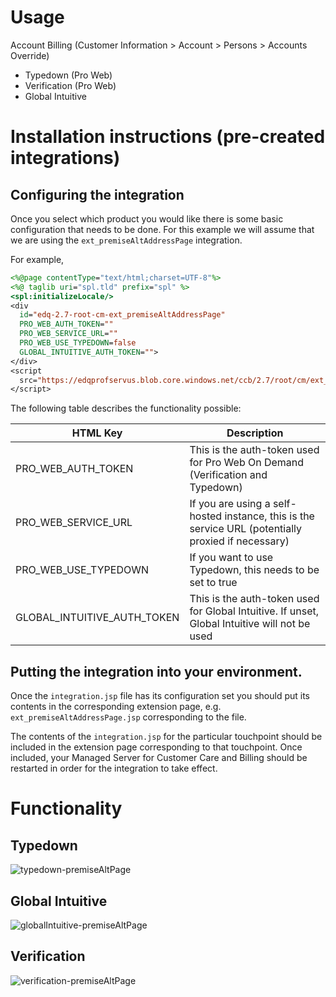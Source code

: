 # Usage

Account Billing (Customer Information > Account > Persons > Accounts Override)
- Typedown (Pro Web)
- Verification (Pro Web)
- Global Intuitive

# Installation instructions (pre-created integrations)

## Configuring the integration
Once you select which product you would like there is some basic configuration that needs to be
done. For this example we will assume that we are using the `ext_premiseAltAddressPage` integration.

For example, 

```jsp
<%@page contentType="text/html;charset=UTF-8"%>
<%@ taglib uri="spl.tld" prefix="spl" %>
<spl:initializeLocale/>
<div
  id="edq-2.7-root-cm-ext_premiseAltAddressPage"
  PRO_WEB_AUTH_TOKEN=""
  PRO_WEB_SERVICE_URL=""
  PRO_WEB_USE_TYPEDOWN=false
  GLOBAL_INTUITIVE_AUTH_TOKEN="">
</div>
<script
  src="https://edqprofservus.blob.core.windows.net/ccb/2.7/root/cm/ext_premiseAltAddressPage/integration.js">
</script>
```

The following table describes the functionality possible:

| HTML Key                    | Description  |
|---------------------------- | ------------ |
| PRO_WEB_AUTH_TOKEN          | This is the auth-token used for Pro Web On Demand (Verification and Typedown) |
| PRO_WEB_SERVICE_URL         | If you are using a self-hosted instance, this is the service URL (potentially proxied if necessary) |
| PRO_WEB_USE_TYPEDOWN        | If you want to use Typedown, this needs to be set to true |
| GLOBAL_INTUITIVE_AUTH_TOKEN | This is the auth-token used for Global Intuitive. If unset, Global Intuitive will not be used |


## Putting the integration into your environment.
Once the `integration.jsp` file has its configuration set you should put its contents
in the corresponding extension page, e.g. `ext_premiseAltAddressPage.jsp`
corresponding to the file.

The contents of the `integration.jsp` for the particular touchpoint should be included
in the extension page corresponding to that touchpoint. Once included, your Managed Server for 
Customer Care and Billing should be restarted in order for the integration to take effect.

# Functionality

## Typedown
![typedown-premiseAltPage](https://user-images.githubusercontent.com/5572859/129221490-51de4322-cf93-4359-be2f-81d2c1f65d4f.gif)

## Global Intuitive
![globalIntuitive-premiseAltPage](https://user-images.githubusercontent.com/5572859/129221489-1eae7056-2d1f-4bca-b39d-77c155091eab.gif)

## Verification
![verification-premiseAltPage](https://user-images.githubusercontent.com/5572859/129221487-b3ba3524-69b1-4b70-93dc-a5694103731a.gif)
